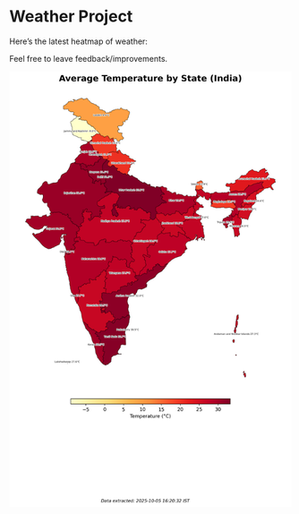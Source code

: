 # Weather Project

Here’s the latest heatmap of weather:

Feel free to leave feedback/improvements.

![India Heatmap](docs/assets/india_heatmap.png?v=E24D7A)
